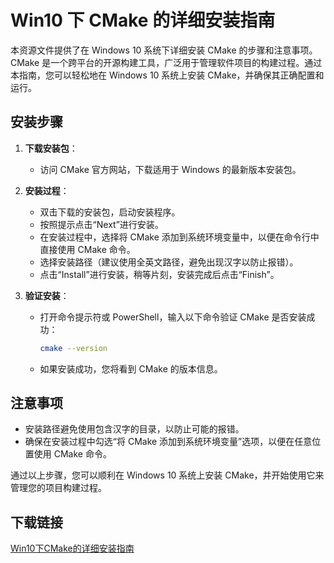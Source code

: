 # Win10 下 CMake 的详细安装指南

本资源文件提供了在 Windows 10 系统下详细安装 CMake 的步骤和注意事项。CMake 是一个跨平台的开源构建工具，广泛用于管理软件项目的构建过程。通过本指南，您可以轻松地在 Windows 10 系统上安装 CMake，并确保其正确配置和运行。

## 安装步骤

1. **下载安装包**：
   - 访问 CMake 官方网站，下载适用于 Windows 的最新版本安装包。

2. **安装过程**：
   - 双击下载的安装包，启动安装程序。
   - 按照提示点击“Next”进行安装。
   - 在安装过程中，选择将 CMake 添加到系统环境变量中，以便在命令行中直接使用 CMake 命令。
   - 选择安装路径（建议使用全英文路径，避免出现汉字以防止报错）。
   - 点击“Install”进行安装，稍等片刻，安装完成后点击“Finish”。

3. **验证安装**：
   - 打开命令提示符或 PowerShell，输入以下命令验证 CMake 是否安装成功：
     ```bash
     cmake --version
     ```
   - 如果安装成功，您将看到 CMake 的版本信息。

## 注意事项

- 安装路径避免使用包含汉字的目录，以防止可能的报错。
- 确保在安装过程中勾选“将 CMake 添加到系统环境变量”选项，以便在任意位置使用 CMake 命令。

通过以上步骤，您可以顺利在 Windows 10 系统上安装 CMake，并开始使用它来管理您的项目构建过程。

## 下载链接

[Win10下CMake的详细安装指南](https://pan.quark.cn/s/b7868bf08176)